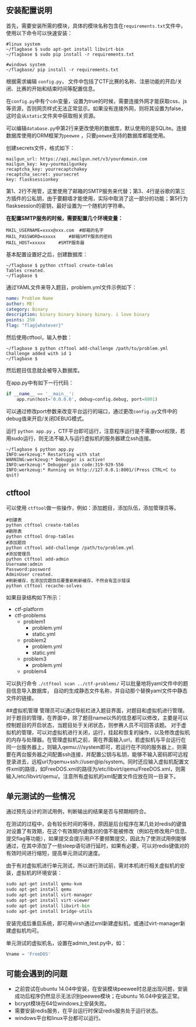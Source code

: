 ## 安装配置说明
首先，需要安装所需的模块，具体的模块名称包含在`requirements.txt`文件中，使用以下命令可以快速安装：

```
#linux system
~/flagbase $ sudo apt-get install libvirt-bin
~/flagbase $ sudo pip install -r requirements.txt

#windows system
~/flagbase/ pip install -r requirements.txt
```

根据需求编辑 `config.py`， 文件中包括了CTF比赛的名称、注册功能的开启/关闭、比赛的开始和结束时间等配置信息。

在`config.py`中有个`cdn`变量，设置为true的时候，需要连接外网才能获取css、js等资源，否则网页样式无法正常显示。如果没有连接外网，则将其设置为false，这时会从`static`文件夹中获取相关资源。

可以编辑`database.py`中第2行来更改使用的数据库，默认使用的是SQLite。连接数据库使用的ORM框架为`peewee` ，只要`peewee`支持的数据库都能使用。

创建secrets文件，格式如下：

```
mailgun_url: https://api.mailgun.net/v3/yourdomain.com
mailgun_key: key-yourmailgunkey
recaptcha_key: yourrecaptchakey
recaptcha_secret: yoursecret
key: flasksessionkey
```

第1、2行不用管，这里使用了邮箱的SMTP服务来代替；第3、4行是谷歌的第三方插件的公私钥，由于要翻墙才能使用，实际中取消了这一部分的功能；第5行为flasksession的密钥，最好设置为一个随机的字符串。

**在配置SMTP服务的时候，需要配置几个环境变量：**

```
MAIL_USERNAME=xxxx@xxx.com  #邮箱的名字
MAIL_PASSWORD=xxxxx     #邮箱SMTP服务的密码
MAIL_HOST=xxxxx     #SMTP服务器
```
基本配置设置好之后，创建数据库：

```
~/flagbase $ python ctftool create-tables
Tables created.
~/flagbase $
```

通过YAML文件来导入题目，problem.yml文件示例如下：

```yml
name: Problem Name
author: ME!
category: Binary
description: binary binary binary binary. i love binary
points: 250
flag: "flag{whatever}"
```

然后使用ctftool，输入参数：

```
~/flagbase $ python ctftool add-challenge /path/to/problem.yml
Challenge added with id 1
~/flagbase $
```

 然后题目信息就会被导入数据库。

在app.py中有如下一行代码：

```python
if __name__ == '__main__':
    app.run(host='0.0.0.0', debug=config.debug, port=8001)
```

可以通过修改port参数来改变平台运行的端口，通过更改`config.py`文件中的debug值来开启/关闭DEBUG模式。

运行 `python app.py` ，CTF平台即可运行，注意程序运行是不需要root权限，若用sudo运行，则无法不输入与运行虚拟机的服务器建立ssh连接。 

```
~/flagbase $ python app.py
INFO:werkzeug:* Restarting with stat
WARNING:werkzeug:* Debugger is active!
INFO:werkzeug:* Debugger pin code:319-929-556
INFO:werkzeug:* Running on http://127.0.0.1:8001/(Press CTRL+C to quit)
```



## ctftool

可以使用 `ctftool`做一些操作，例如：添加题目，添加队伍，添加管理员等。 

```
#创建表
python ctftool create-tables
#删除表
python ctftool drop-tables
#添加题目
python ctftool add-challenge /path/to/problem.yml
#添加管理员
python ctftool add-admin
Username:admin
Password:password
AdminUser created.
#刷新缓存，在添加完题目后要重新刷新缓存，不然会有显示错误
python ctftool recache-solves
```

如果目录结构如下所示：

- ctf-platform
- ctf-problems
    - problem1
        - problem.yml
        - static.yml
    - problem2
        - problem.yml
        - static.yml
    - problem3
        - problem.yml
    - problem4

可以执行命令 `./ctftool scan ../ctf-problems/` 可以批量地将yaml文件中的题目信息导入数据库， 自动的生成静态文件名称，并自动那个替换yaml文件中静态文件的链接。




##虚拟机管理
管理员可以通过导航栏进入题目界面，对题目和虚拟机进行管理。
对于题目的管理，在界面中，除了题目name以外的信息都可以修改，主要是可以控制题目的开启状态，当题目处于关闭状态，则参赛人员不可回答该题。
对于虚拟机的管理，可以对虚拟机进行关闭，运行，挂起和恢复的操作，以及修改虚拟机的内存与处理器。在管理虚拟机之前，需在界面输入url，若虚拟机与平台运行在同一台服务器上，则输入qemu:///system即可，若运行在不同的服务器上，则需要在两台服务器之间配置ssh连接，并配置公钥与私钥，能够不输入密码即可远程登录进去，远程url为qemu+ssh://user@ip/system。同时还应输入虚拟机配置文件xml的路径，如FreeDOS.xml的路径为/etc/libvirt/qemu/FreeDOS.xml，则需输入/etc/libvirt/qemu/。注意所有虚拟机的xml配置文件应放在同一目录下。

## 单元测试的一些情况

通过预先设计的测试用例，判断输出的结果是否与预期相符合。

在测试的过程中，会有较长时间的等待，原因是后台程序在某几处对redis的键值对设置了有效期，在这个有效期内键值对的值不能被修改（例如在修改用户信息、提交flag等功能），如果提交会提示用户不要频繁提交，因此为了使测试用例能够通过，在其中添加了一些sleep语句进行延时，如果有必要，可以对redis键值对的有效时间进行缩短，提高单元测试的速度。

由于有对虚拟机进行单元测试，所以进行测试前，需对本机进行相关虚拟机的安装，虚拟机的环境安装：

```python
sudo apt-get install qemu-kvm
sudo apt-get install qemu
sudo apt-get install virt-manager
sudo apt-get install virt-viewer 
sudo apt-get install libvirt-bin 
sudo apt-get install bridge-utils
```

安装完成后重启系统，即可用virsh通过xml新建虚拟机，或通过virt-manager新建虚拟机均可。

单元测试的虚拟机名，设置在admin_test.py中，如：
```python
Vname = 'FreeDOS'
```

## 可能会遇到的问题

* 之前尝试在ubuntu 14.04中安装，在安装模块peewee时总是出现问题，安装成功后程序仍然显示无法识别peewee模块；在ubuntu 16.04中安装正常。
* bcrypt模块在64位windows上安装失败。
* 需要安装redis服务，在平台运行时保证redis服务处于运行状态。
* windows平台和linux平台都可以运行。

